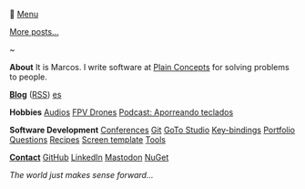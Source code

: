 🍔 <a href="" onclick="return scrollBottom();">Menu</a>

<div id="posts-latest"></div>

[More posts...](/?i=blog)

<div class="center">~</div>

**About**
It is Marcos.
I write software at [Plain Concepts](https://www.plainconcepts.com) for solving problems to people.

[**Blog**](/?i=blog) ([RSS](feed.rss)) [es](/?i=blog-es)

**Hobbies**
[Audios](/?i=audios)
[FPV Drones](/?i=drones)
[Podcast: Aporreando teclados](https://www.ivoox.com/podcast-aporreando-teclados_sq_f11142253_1.html)

**Software Development**
[Conferences](/?i=conferences)
[Git](/?i=git)
[GoTo Studio](goto-studio)
[Key-bindings](/?i=key-bindings)
[Portfolio](/?i=portfolio)
[Questions](/?i=questions)
[Recipes](/?i=recipes)
[Screen template](/?i=screen-template)
[Tools](/?i=tools)

[**Contact**](/?i=contact)
[GitHub](https://github.com/MarcosCobena)
[LinkedIn](https://www.linkedin.com/in/MarcosCobena)
<a rel="me" href="https://dotnet.social/@MarcosCobena">Mastodon</a>
[NuGet](https://www.nuget.org/profiles/MarcosCobena)

*<div class="center">The world just makes sense forward...</div>*
